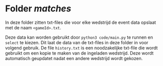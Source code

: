 # Folder *matches*

In deze folder zitten txt-files die voor elke wedstrijd de event data opslaat met de naam `<gameId>.txt`.

Deze data kan worden gebruikt door `python3 code/main.py` te runnen en `select` te kiezen. Dit laat de data van de txt-files in deze folder in voor volgend gebruik. De file `history.txt` is een noodzakelijke txt-file die wordt gebruikt om een kopie te maken van de ingeladen wedstrijd. Deze wordt automatisch geupdatet nadat een andere wedstrijd wordt gekozen.